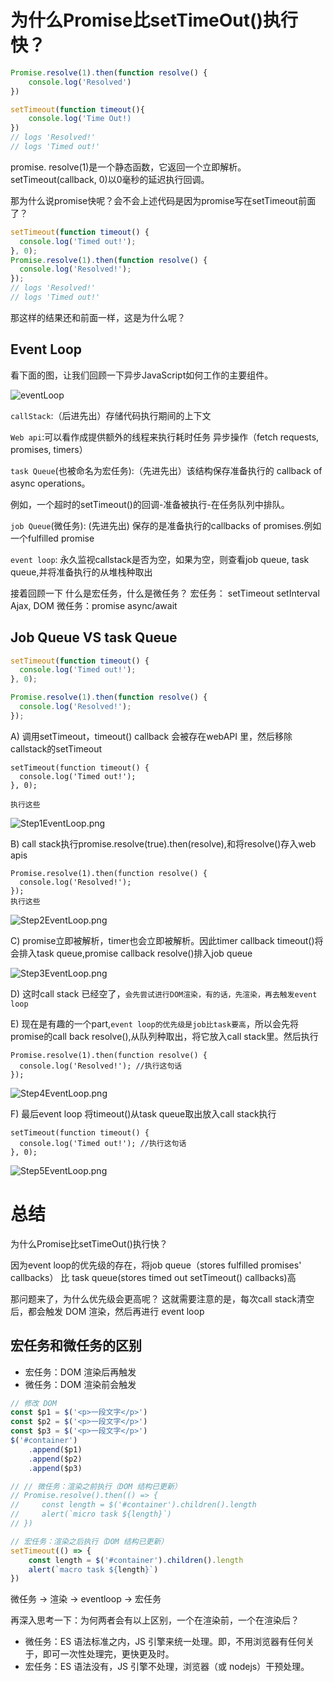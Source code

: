 # 为什么Promise比setTimeOut()执行快？

```js
Promise.resolve(1).then(function resolve() {
    console.log('Resolved')
})

setTimeout(function timeout(){
    console.log('Time Out!)
})
// logs 'Resolved!'
// logs 'Timed out!'
```

promise. resolve(1)是一个静态函数，它返回一个立即解析。setTimeout(callback, 0)以0毫秒的延迟执行回调。

那为什么说promise快呢？会不会上述代码是因为promise写在setTimeout前面了？

```js
setTimeout(function timeout() {
  console.log('Timed out!');
}, 0);
Promise.resolve(1).then(function resolve() {
  console.log('Resolved!');
});
// logs 'Resolved!'
// logs 'Timed out!'
```
那这样的结果还和前面一样，这是为什么呢？


## Event Loop

看下面的图，让我们回顾一下异步JavaScript如何工作的主要组件。

![eventLoop](../Images/eventLoop.png)

`callStack`:（后进先出）存储代码执行期间的上下文

`Web api`:可以看作成提供额外的线程来执行耗时任务 异步操作（fetch requests, promises, timers）

`task Queue`(也被命名为宏任务):（先进先出）该结构保存准备执行的 callback of async operations。

例如，一个超时的setTimeout()的回调-准备被执行-在任务队列中排队。

`job Queue`(微任务): (先进先出) 保存的是准备执行的callbacks of promises.例如一个fulfilled promise

`event loop`: 永久监视callstack是否为空，如果为空，则查看job queue, task queue,并将准备执行的从堆栈种取出


接着回顾一下 什么是宏任务，什么是微任务？ 
宏任务： setTimeout setInterval Ajax, DOM 
微任务：promise async/await


## Job Queue VS task Queue

```js
setTimeout(function timeout() {
  console.log('Timed out!');
}, 0);

Promise.resolve(1).then(function resolve() {
  console.log('Resolved!');
});
```


A) 调用setTimeout，timeout() callback 会被存在webAPI 里，然后移除callstack的setTimeout

```
setTimeout(function timeout() {
  console.log('Timed out!');
}, 0);

执行这些
```
![Step1EventLoop.png](../Images/Step1EventLoop.png)



B) call stack执行promise.resolve(true).then(resolve),和将resolve()存入web apis

```
Promise.resolve(1).then(function resolve() {
  console.log('Resolved!');
});
执行这些
```

![Step2EventLoop.png](../Images/Step2EventLoop.png)


C) promise立即被解析，timer也会立即被解析。因此timer callback timeout()将会排入task queue,promise callback resolve()排入job queue

![Step3EventLoop.png](../Images/Step3EventLoop.png)


D) 这时call stack 已经空了，`会先尝试进行DOM渲染，有的话，先渲染，再去触发event loop`


E) 现在是有趣的一个part,`event loop的优先级是job比task要高`，所以会先将promise的call back resolve(),从队列种取出，将它放入call stack里。然后执行
```
Promise.resolve(1).then(function resolve() {
  console.log('Resolved!'); //执行这句话
});
```
![Step4EventLoop.png](../Images/Step4EventLoop.png)


F) 最后event loop 将timeout()从task queue取出放入call stack执行

```
setTimeout(function timeout() {
  console.log('Timed out!'); //执行这句话
}, 0);
```

![Step5EventLoop.png](../Images/Step5EventLoop.png)

# 总结
为什么Promise比setTimeOut()执行快？

因为event loop的优先级的存在，将job queue（stores fulfilled promises' callbacks） 比 task queue(stores timed out setTimeout() callbacks)高


那问题来了，为什么优先级会更高呢？
这就需要注意的是，每次call stack清空后，都会触发 DOM 渲染，然后再进行 event loop


## 宏任务和微任务的区别

- 宏任务：DOM 渲染后再触发
- 微任务：DOM 渲染前会触发


```js
// 修改 DOM
const $p1 = $('<p>一段文字</p>')
const $p2 = $('<p>一段文字</p>')
const $p3 = $('<p>一段文字</p>')
$('#container')
    .append($p1)
    .append($p2)
    .append($p3)

// // 微任务：渲染之前执行（DOM 结构已更新）
// Promise.resolve().then(() => {
//     const length = $('#container').children().length
//     alert(`micro task ${length}`)
// })

// 宏任务：渲染之后执行（DOM 结构已更新）
setTimeout(() => {
    const length = $('#container').children().length
    alert(`macro task ${length}`)
})
```

微任务 -> 渲染 -> eventloop -> 宏任务

再深入思考一下：为何两者会有以上区别，一个在渲染前，一个在渲染后？

- 微任务：ES 语法标准之内，JS 引擎来统一处理。即，不用浏览器有任何关于，即可一次性处理完，更快更及时。
- 宏任务：ES 语法没有，JS 引擎不处理，浏览器（或 nodejs）干预处理。
